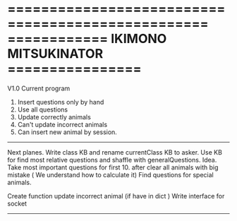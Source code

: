 ==================================================
============ IKIMONO MITSUKINATOR ================
==================================================
V1.0 Current program
1. Insert questions only by hand
2. Use all questions 
3. Update correctly animals
4. Can't update incorrect animals
5. Can insert new animal by session. 

--------------------------------------------------
Next planes. 
Write class KB and rename currentClass KB to asker. 
Use KB for find most relative questions and shaffle with generalQuestions.
Idea. 
Take most important questions for first 10.
after clear all animals with big mistake ( We understand how to calculate it) 
Find questions for special animals.

Create function update incorrect animal (if have in dict )
Write interface for socket

-------------------------------------------------
